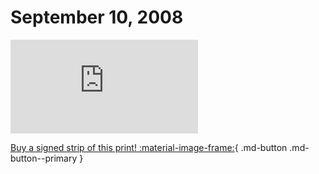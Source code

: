 # September 10, 2008

![](https://www.achewood.com/comic.php?date=09102008)

[Buy a signed strip of this print! :material-image-frame:](https://achewood-holiday-pop-up.myshopify.com/products/strip#09102008){ .md-button .md-button--primary }
